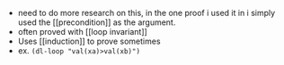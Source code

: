 - need to do more research on this, in the one proof i used it in i simply used the [[precondition]] as the argument.
- often proved with  [[loop invariant]]
- Uses [[induction]] to prove sometimes
- ex. `(dl-loop "val(xa)>val(xb)")`
